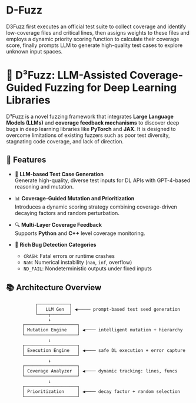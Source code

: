 # D-Fuzz
D3Fuzz first executes an official test suite to collect coverage and identify low-coverage files and critical lines, then assigns weights to these files and employs a dynamic priority scoring function to calculate their coverage score, finally prompts LLM to generate high-quality test cases to explore unknown input spaces.
# 🔬 D³Fuzz: LLM-Assisted Coverage-Guided Fuzzing for Deep Learning Libraries

D³Fuzz is a novel fuzzing framework that integrates **Large Language Models (LLMs)** and **coverage feedback mechanisms** to discover deep bugs in deep learning libraries like **PyTorch** and **JAX**. It is designed to overcome limitations of existing fuzzers such as poor test diversity, stagnating code coverage, and lack of direction.

## 🚀 Features

- 🤖 **LLM-based Test Case Generation**  
  Generate high-quality, diverse test inputs for DL APIs with GPT-4-based reasoning and mutation.

- 📊 **Coverage-Guided Mutation and Prioritization**  
  Introduces a dynamic scoring strategy combining coverage-driven decaying factors and random perturbation.

- 🔍 **Multi-Layer Coverage Feedback**  
  Supports **Python** and **C++** level coverage monitoring.

- 🐞 **Rich Bug Detection Categories**  
  - `CRASH`: Fatal errors or runtime crashes  
  - `NaN`: Numerical instability (`nan`, `inf`, overflow)  
  - `ND_FAIL`: Nondeterministic outputs under fixed inputs

## 📚 Architecture Overview

```text
           ┌────────────┐
           │   LLM Gen  │ ◀───── prompt-based test seed generation
           └────┬───────┘
                ↓
      ┌────────────────────┐
      │ Mutation Engine    │ ◀──── intelligent mutation + hierarchy
      └────────────────────┘
                ↓
      ┌────────────────────┐
      │ Execution Engine   │ ◀──── safe DL execution + error capture
      └────────────────────┘
                ↓
      ┌────────────────────┐
      │ Coverage Analyzer  │ ◀──── dynamic tracking: lines, funcs
      └────────────────────┘
                ↓
      ┌────────────────────┐
      │ Prioritization     │ ◀──── decay factor + random selection
      └────────────────────┘
